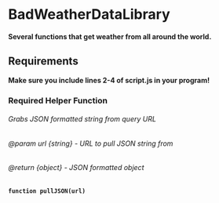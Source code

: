 #
# BadWeatherDataLibrary
#### Several functions that get weather from all around the world.

## **Requirements**
**Make sure you include lines 2-4 of script.js in your program!**

### **Required** Helper Function
###### Grabs JSON formatted string from query URL
###### @param url {string} - URL to pull JSON string from
###### @return {object} - JSON formatted object
**`function pullJSON(url)`**
